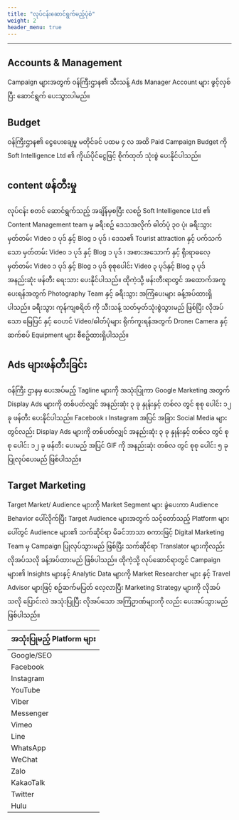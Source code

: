 ```yaml
---
title: "လုပ်ငန်းဆောင်ရွက်မည့်ပုံစံ"
weight: 2
header_menu: true
---
```


---

## Accounts & Management

Campaign များအတွက် ဝန်ကြီးဌာန၏ သီးသန့် Ads Manager Account များ ဖွင့်လှစ်ပြီး ဆောင်ရွက် ပေးသွားပါမည်။ 

## Budget

ဝန်ကြီးဌာန၏ ငွေပေးချေမှု မတိုင်ခင် ပထမ ၄ လ အထိ Paid Campaign Budget ကို 
Soft Intelligence Ltd ၏ ကိုယ်ပိုင်ငွေဖြင့် စိုက်ထုတ် သုံးစွဲ ပေးနိုင်ပါသည်။

## content ဖန်တီးမှု

လုပ်ငန်း စတင် ဆောင်ရွက်သည့် အချိန်မှစပြီး လစဥ် Soft Intelligence Ltd ၏ Content Management team မှ ခရီးစဥ် ဒေသအလိုက် ဓါတ်ပုံ ၃၀ ပုံ၊ ခရီးသွား မှတ်တမ်း Video ၁ ပုဒ် နှင့် Blog ၁ ပုဒ် ၊ ဒေသ၏ Tourist attraction နှင့် ပက်သက်သော မှတ်တမ်း Video ၁ ပုဒ် နှင့် Blog ၁ ပုဒ် ၊ အစားအသောက် နှင့် ရိုးရာဓလေ့ မှတ်တမ်း Video ၁ ပုဒ် နှင့် Blog ၁ ပုဒ် စုစုပေါင်း Video ၃ ပုဒ်နှင့် Blog ၃ ပုဒ် အနည်းဆုံး ဖန်တီး ရေးသား ပေးနိုင်ပါသည်။ 
ထိုကဲ့သို့ ဖန်းတီးရာတွင် အထောက်အကူ ပေးရန်အတွက် Photography Team နှင့် ခရီးသွား အကြံပေးများ ခန့်အပ်ထားရှိပါသည်။ 
ခရီးသွား ကုန်ကျစရိတ် ကို သီးသန့် သတ်မှတ်သုံးစွဲသွားမည် ဖြစ်ပြီး လိုအပ်သော မြေပြင် နှင့် ဝေဟင်  Video/ဓါတ်ပုံများ ရိုက်ကူးရန်အတွက် Drone၊ Camera နှင့် ဆက်စပ် Equipment များ စီစဥ်ထားရှိပါသည်။


## Ads များဖန်တီးခြင်း 

ဝန်ကြီး ဌာနမှ ပေးအပ်မည့် Tagline များကို အသုံးပြုကာ Google Marketing အတွက် 
Display Ads များကို တစ်ပတ်လျှင် အနည်းဆုံး ၃ ခု နှုန်းနှင့် တစ်လ တွင် စုစု ပေါင်း ၁၂  ခု 
ဖန်တီး ပေးနိုင်ပါသည်။ 
Facebook ၊ Instagram အပြင် အခြား Social Media များတွင်လည်း Display Ads များကို တစ်ပတ်လျှင် အနည်းဆုံး ၃ ခု နှုန်းနှင့် တစ်လ တွင် စုစု ပေါင်း ၁၂ ခု ဖန်တီး ပေးမည့် အပြင် 
GIF ကို အနည်းဆုံး တစ်လ တွင် စုစု ပေါင်း ၅ ခု ပြုလုပ်ပေးမည် ဖြစ်ပါသည်။ 


## Target Marketing 

 Target Market/ Audience များကို Market Segment များ ခွဲပေးကာ  Audience Behavior ပေါ်လိုက်ပြီး Target Audience များအတွက် သင့်တော်သည့် Platform များပေါ်တွင် Audience များ၏ သက်ဆိုင်ရာ မိခင်ဘာသာ စကားဖြင့် Digital Marketing Team မှ Campaign ပြုလုပ်သွားမည် ဖြစ်ပြီး သက်ဆိုင်ရာ Translator များကိုလည်း လိုအပ်သလို ခန့်အပ်ထားမည် ဖြစ်ပါသည်။ 
ထိုကဲ့သို့ လုပ်ဆောင်ရာတွင် Campaign များ၏ Insights များနှင့် Analytic Data များကို Market Researcher များ နှင့် Travel Advisor များဖြင့် စဥ်ဆက်မပြတ် လေ့လာပြီး Marketing Strategy များကို လိုအပ်သလို ပြောင်းလဲ အသုံးပြုပြီး လိုအပ်သော အကြံဥာဏ်များကို လည်း ပေးအပ်သွားမည် ဖြစ်ပါသည်။ 



                                       
| အသုံးပြုမည့်  Platform များ           |
|-----------------------------------|
| Google/SEO                     |
| Facebook                          |						 		
| Instagram                         |
| YouTube                           |
| Viber                             |
| Messenger                         | 
| Vimeo                             |
| Line                              |
| WhatsApp                          |
| WeChat                            |
| Zalo                              |
| KakaoTalk                         |
| Twitter                           |
| Hulu                              |


